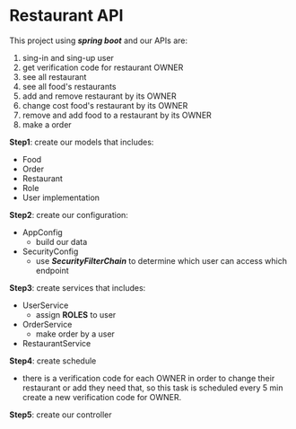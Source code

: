 # Restaurant API
This project using ***spring boot*** and our APIs are:
1. sing-in and sing-up user
2. get verification code for restaurant OWNER
3. see all restaurant
4. see all food's restaurants
5. add and remove restaurant by its OWNER
6. change cost food's restaurant by its OWNER
7. remove and add food to a restaurant by its OWNER
8. make a order

**Step1**: create our models that includes: 
* Food
* Order
* Restaurant
* Role
* User implementation

**Step2**: create our configuration:
* AppConfig
  * build our data
* SecurityConfig
  * use ***SecurityFilterChain*** to determine which user can access which endpoint 

**Step3**: create services that includes:
* UserService
  * assign **ROLES** to user
* OrderService
  * make order by a user
* RestaurantService

**Step4**: create schedule
* there is a verification code for each OWNER in order to change their restaurant or add they need that, so this task is scheduled every 5 min create a new verification code for OWNER.

**Step5**: create our controller
